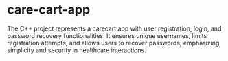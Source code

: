 # care-cart-app
The C++ project  represents a carecart app with user registration, login, and password recovery functionalities. It ensures unique usernames, limits registration attempts, and allows users to recover passwords, emphasizing simplicity and security in healthcare interactions.
